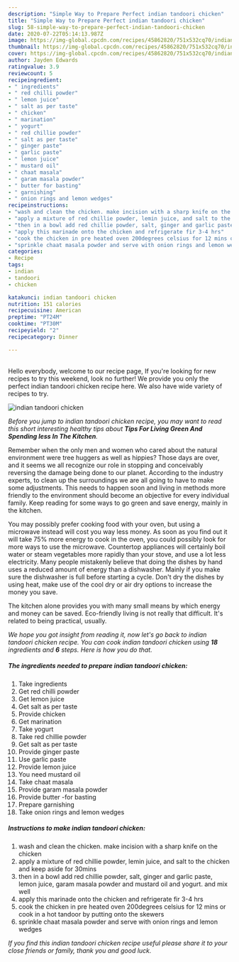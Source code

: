```yaml
---
description: "Simple Way to Prepare Perfect indian tandoori chicken"
title: "Simple Way to Prepare Perfect indian tandoori chicken"
slug: 58-simple-way-to-prepare-perfect-indian-tandoori-chicken
date: 2020-07-22T05:14:13.987Z
image: https://img-global.cpcdn.com/recipes/45862820/751x532cq70/indian-tandoori-chicken-recipe-main-photo.jpg
thumbnail: https://img-global.cpcdn.com/recipes/45862820/751x532cq70/indian-tandoori-chicken-recipe-main-photo.jpg
cover: https://img-global.cpcdn.com/recipes/45862820/751x532cq70/indian-tandoori-chicken-recipe-main-photo.jpg
author: Jayden Edwards
ratingvalue: 3.9
reviewcount: 5
recipeingredient:
- " ingredients"
- " red chilli powder"
- " lemon juice"
- " salt as per taste"
- " chicken"
- " marination"
- " yogurt"
- " red chillie powder"
- " salt as per taste"
- " ginger paste"
- " garlic paste"
- " lemon juice"
- " mustard oil"
- " chaat masala"
- " garam masala powder"
- " butter for basting"
- " garnishing"
- " onion rings and lemon wedges"
recipeinstructions:
- "wash and clean the chicken. make incision with a sharp knife on the chicken"
- "apply a mixture of red chillie powder, lemin juice, and salt to the chicken and keep aside for 30mins"
- "then in a bowl add red chillie powder, salt, ginger and garlic paste, lemon juice, garam masala powder and mustard oil and yogurt. and mix well"
- "apply this marinade onto the chicken and refrigerate fir 3-4 hrs"
- "cook the chicken in pre heated oven 200degrees celsius for 12 mins or cook in a hot tandoor by putting onto the skewers"
- "sprinkle chaat masala powder and serve with onion rings and lemon wedges"
categories:
- Recipe
tags:
- indian
- tandoori
- chicken

katakunci: indian tandoori chicken 
nutrition: 151 calories
recipecuisine: American
preptime: "PT24M"
cooktime: "PT30M"
recipeyield: "2"
recipecategory: Dinner

---
```

<br>
Hello everybody, welcome to our recipe page, If you're looking for new recipes to try this weekend, look no further! We provide you only the perfect indian tandoori chicken recipe here. We also have wide variety of recipes to try.
<br>


![indian tandoori chicken](https://img-global.cpcdn.com/recipes/45862820/751x532cq70/indian-tandoori-chicken-recipe-main-photo.jpg)

<i>Before you jump to indian tandoori chicken recipe, you may want to read this short interesting healthy tips about 
<strong>Tips For Living Green And Spending less In The Kitchen</strong>.</i>
</br>

Remember when the only men and women who cared about the natural environment were tree huggers as well as hippies? Those days are over, and it seems we all recognize our role in stopping and conceivably reversing the damage being done to our planet. According to the industry experts, to clean up the surroundings we are all going to have to make some adjustments. This needs to happen soon and living in methods more friendly to the environment should become an objective for every individual family. Keep reading for some ways to go green and save energy, mainly in the kitchen.

You may possibly prefer cooking food with your oven, but using a microwave instead will cost you way less money. As soon as you find out it will take 75% more energy to cook in the oven, you could possibly look for more ways to use the microwave. Countertop appliances will certainly boil water or steam vegetables more rapidly than your stove, and use a lot less electricity. Many people mistakenly believe that doing the dishes by hand uses a reduced amount of energy than a dishwasher. Mainly if you make sure the dishwasher is full before starting a cycle. Don't dry the dishes by using heat, make use of the cool dry or air dry options to increase the money you save.

The kitchen alone provides you with many small means by which energy and money can be saved. Eco-friendly living is not really that difficult. It's related to being practical, usually.


<i>We hope you got insight from reading it, now let's go back to indian tandoori chicken recipe. You can cook indian tandoori chicken using <strong>18</strong> ingredients and <strong>6</strong> steps. Here is how you do that.
</i>

##### The ingredients needed to prepare indian tandoori chicken:

1. Take  ingredients
1. Get  red chilli powder
1. Get  lemon juice
1. Get  salt as per taste
1. Provide  chicken
1. Get  marination
1. Take  yogurt
1. Take  red chillie powder
1. Get  salt as per taste
1. Provide  ginger paste
1. Use  garlic paste
1. Provide  lemon juice
1. You need  mustard oil
1. Take  chaat masala
1. Provide  garam masala powder
1. Provide  butter -for basting
1. Prepare  garnishing
1. Take  onion rings and lemon wedges


##### Instructions to make indian tandoori chicken:

1. wash and clean the chicken. make incision with a sharp knife on the chicken
1. apply a mixture of red chillie powder, lemin juice, and salt to the chicken and keep aside for 30mins
1. then in a bowl add red chillie powder, salt, ginger and garlic paste, lemon juice, garam masala powder and mustard oil and yogurt. and mix well
1. apply this marinade onto the chicken and refrigerate fir 3-4 hrs
1. cook the chicken in pre heated oven 200degrees celsius for 12 mins or cook in a hot tandoor by putting onto the skewers
1. sprinkle chaat masala powder and serve with onion rings and lemon wedges


<i>If you find this indian tandoori chicken recipe useful please share it to your close friends or family, thank you and good luck.</i>
